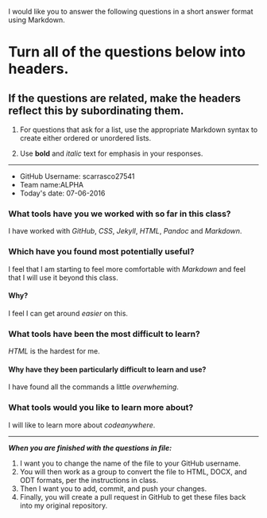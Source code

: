 I would like you to answer the following questions in a short answer format using Markdown. 

# Turn all of the questions below into headers. 

## If the questions are related, make the headers reflect this by subordinating them.  

1. For questions that ask for a list, use the appropriate Markdown syntax to create either ordered or unordered lists. 

2. Use **bold** and *italic* text for emphasis in your responses.

* * *


* GitHub Username: scarrasco27541
* Team name:ALPHA 
* Today's date: 07-06-2016

### What tools have you we worked with so far in this class?

I have worked with _GitHub_, _CSS_, _Jekyll_, _HTML_, _Pandoc_ and _Markdown_.

### Which have you found most potentially useful?

I feel that I am starting to feel more comfortable with _Markdown_ and feel that I will use it beyond this class.

#### Why?

I feel I can get around _easier_ on this.

### What tools have been the most difficult to learn? 

_HTML_ is the hardest for me.

#### Why have they been particularly difficult to learn and use?
 
 I have found all the commands a little _overwheming_.

### What tools would you like to learn more about?

I will like to learn more about _codeanywhere_.

* * * 

***When you are finished with the questions in file:*** 

1. I want you to change the name of the file to your GitHub username. 
2. You will then work as a group to convert the file to HTML, DOCX, and ODT formats, per the instructions in  class. 
3. Then I want you to add, commit, and push your changes. 
4. Finally, you will create a pull request in GitHub to get these files back into my original repository. 
